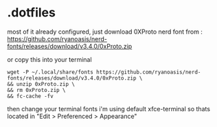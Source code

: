 # .dotfiles

most of it already configured, just download 0XProto nerd font from : https://github.com/ryanoasis/nerd-fonts/releases/download/v3.4.0/0xProto.zip

or copy this into your terminal

```
wget -P ~/.local/share/fonts https://github.com/ryanoasis/nerd-fonts/releases/download/v3.4.0/0xProto.zip \
&& unzip 0xProto.zip \
&& rm 0xProto.zip \
&& fc-cache -fv
```

then change your terminal fonts
i'm using default xfce-terminal so thats located in "Edit > Preferenced > Appearance" 
